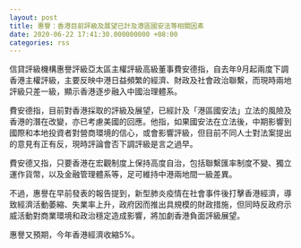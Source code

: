 ```yaml
---
layout: post
title: 惠譽：香港目前評級及展望已計及港區國安法等相關因素
date: 2020-06-22 17:41:30.000000000 +08:00
categories: rss
---
```


信貸評級機構惠譽評級亞太區主權評級高級董事費安德指，自去年9月起兩度下調香港主權評級，主要反映中港日益頻繁的經濟、財政及社會政治聯繫，而現時兩地評級只差一級，顯示香港逐步融入中國治理體系。

費安德指，目前對香港採取的評級及展望，已經計及「港區國安法」立法的風險及香港的潛在改變，亦已考慮美國的回應。他指，如果國安法在立法後，中期影響到國際和本地投資者對營商環境的信心，或會影響評級，但目前不同人士對法案提出的意見有正有反，現時評論會否下調評級是言之過早。

費安德又指，只要香港在宏觀制度上保持高度自治，包括聯繫匯率制度不變、獨立運作貨幣，以及金融管理體系等，足可維持中港兩地間一級差異。

不過，惠譽在早前發表的報告提到，新型肺炎疫情在社會事件後打擊香港經濟，導致經濟活動萎縮、失業率上升，政府因而推出具規模的財政措施，但同時反政府示威活動對商業環境和政治穩定造成影響，將加劇香港負面評級展望。

惠譽又預期，今年香港經濟收縮5%。

